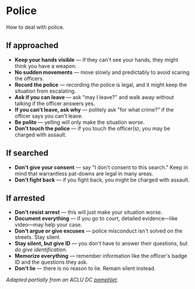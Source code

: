 # Police
How to deal with police.

## If approached
* **Keep your hands visible** — if they can't see your hands, they might think you have a weapon.
* **No sudden movements** — move slowly and predictably to avoid scaring the officers.
* **Record the police** — recording the police is legal, and it might keep the situation from escalating.
* **Ask if you can leave** — ask "may I leave?" and walk away without talking if the officer answers yes.
* **If you can't leave, ask why** — politely ask "for what crime?" if the officer says you can't leave.
* **Be polite** — yelling will only make the situation worse.
* **Don't touch the police** — if you touch the officer(s), you may be charged with assault.

## If searched
* **Don't give your consent** — say "I don't consent to this search." Keep in mind that warrantless pat-downs are legal in many areas.
* **Don't fight back** — if you fight back, you might be charged with assault.

## If arrested
* **Don't resist arrest** — this will just make your situation worse.
* **Document everything** — if you go to court, detailed evidence—like video—may help your case.
* **Don't argue or give excuses** — police misconduct isn't solved on the streets. Stay silent.
* **Stay silent, but give ID** — you don't have to answer their questions, but _do give identification_.
* **Memorize everything** — remember information like the officer's badge ID and the questions they ask.
* **Don't lie** — there is no reason to lie. Remain silent instead.

_Adapted partially from an ACLU DC [pamphlet](https://www.acludc.org/sites/default/files/wysiwyg/aclu_8.5_x_11_trifold_v21.pdf)._

